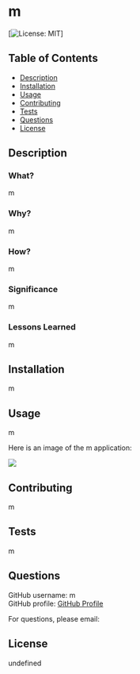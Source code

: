 # m

[![License: MIT](https://img.shields.io/badge/License-MIT-yellow.svg)]

## Table of Contents

* [Description]()
* [Installation]()
* [Usage]()
* [Contributing]()
* [Tests]()
* [Questions]()
* [License]()

## Description

### What?
m

### Why?
m

### How?
m

### Significance
m

### Lessons Learned
m

## Installation
m

## Usage 
m

Here is an image of the m application: 

![](m)

## Contributing
m

## Tests
m

## Questions

GitHub username: m  
GitHub profile: [GitHub Profile](https://github.com/m)

For questions, please email: <m>

## License

undefined